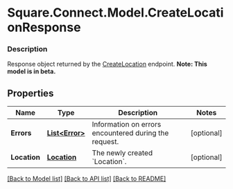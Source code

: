 # Square.Connect.Model.CreateLocationResponse

### Description

Response object returned by the [CreateLocation](#endpoint-createlocation) endpoint.
**Note: This model is in beta.**

## Properties

Name | Type | Description | Notes
------------ | ------------- | ------------- | -------------
**Errors** | [**List&lt;Error&gt;**](Error.md) | Information on errors encountered during the request. | [optional] 
**Location** | [**Location**](Location.md) | The newly created &#x60;Location&#x60;. | [optional] 



[[Back to Model list]](../README.md#documentation-for-models) [[Back to API list]](../README.md#documentation-for-api-endpoints) [[Back to README]](../README.md)

